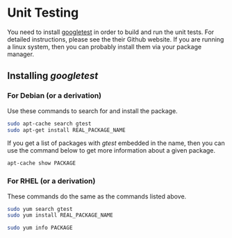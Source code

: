 # Unit Testing

You need to install [googletest][1] in order to build and run the unit tests. For
detailed instructions, please see the their Github website. If you are running a
linux system, then you can probably install them via your package manager.

## Installing *googletest*

### For Debian (or a derivation)

Use these commands to search for and install the package.

```bash
sudo apt-cache search gtest
sudo apt-get install REAL_PACKAGE_NAME
```

If you get a list of packages with *gtest* embedded in the name, then you can
use the command below to get more information about a given package.

```bash
apt-cache show PACKAGE
```

### For RHEL (or a derivation)

These commands do the same as the commands listed above.

```bash
sudo yum search gtest
sudo yum install REAL_PACKAGE_NAME
```

```bash
sudo yum info PACKAGE
```

[1]: https://github.com/google/googletest
